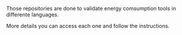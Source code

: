 Those repositories are done to validate energy comsumption tools in differente languages.

More details you can access each one and follow the instructions.
